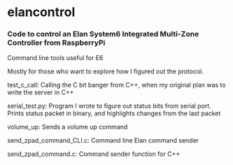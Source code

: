 # elancontrol
### Code to control an Elan System6 Integrated Multi-Zone Controller from RaspberryPi
Command line tools useful for E6

Mostly for those who want to explore how I figured out the protocol.

test_c_call: Calling the C bit banger from C++, when my original plan was to write the server in C++

serial_test.py: Program I wrote to figure out status bits from serial port.  Prints status packet in binary, and highlights changes from the last packet

volume_up: Sends a volume up command

send_zpad_command_CLI.c: Command line Elan command sender

send_zpad_command.c: Command sender function for C++
